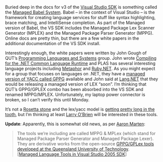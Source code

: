 Buried deep in the docs for v3 of the [Visual Studio
SDK](http://msdn2.microsoft.com/en-us/library/aa411710.aspx) is
something called the [Managed Babel
System](http://msdn2.microsoft.com/en-us/library/aa405796.aspx). Babel –
in the context of Visual Studio – is the framework for creating language
services for stuff like syntax highlighting, brace matching, and
IntelliSense completion. As part of the Managed version of Babel, the VS
SDK includes the Managed Package Lex Scanner Generator (MPLEX) and the
Managed Package Parser Generator (MPPG). Online docs are pretty thin,
but there are a few white papers in the additional documentation of the
VS SDK install.

Interestingly enough, the white papers were written by John Gough of
QUT’s [Programming Languages and Systems](http://plas.fit.qut.edu.au/)
group. John wrote [Compiling for the .NET Common Language
Runtime](http://www.amazon.com/dp/0130622966) and PLAS has several
interesting language projects including
[Metaphor](http://plas.fit.qut.edu.au/metaphor/) and
[Ruby.NET](http://plas.fit.qut.edu.au/Ruby.NET/). As you might expect
for a group that focuses on languages on .NET, they have a [managed
version of YACC called GPPG](http://plas.fit.qut.edu.au/gppg/) available
and John said at [Lang.NET](http://www.langnetsymposium.com/) that they
would be releasing a managed version of LEX “soon”. I’m thinking that
QUT’s GPPG/GPLEX combo has been absorbed into the VS SDK and renamed
MPPG/MPLEX. Unfortunately, my laptop power connector is broken, so I
can’t verify this until Monday.

It’s not a [Rosetta
stone](http://www.knowing.net/PermaLink,guid,c201c6a5-3deb-433f-b38a-6541498159ab.aspx)
and the lex/yacc model is [getting pretty long in the
tooth](http://www.knowing.net/PermaLink,guid,0d0f3a62-45ae-4c8e-9438-6c082ef83039.aspx),
but I’m thinking at least [Larry O’Brien](http://www.knowing.net/) will
be interested in these tools.

**Update**: Apparently, this is somewhat old news, as per [Aaron
Marten](https://blogs.msdn.com/aaronmar):

> The tools we’re including are called MPPG & MPLex (which stand for
> Managed Package Parser Generator and Managed Package Lexer). They are
> derivative works from the open-source [GPPG/GPLex tools developed at
> the Queensland University of
> Technology](http://plas.fit.qut.edu.au/gppg/).\
> [[Managed Language Tools in Visual Studio 2005
> SDK](https://blogs.msdn.com/aaronmar/archive/2006/08/15/701300.aspx)]

